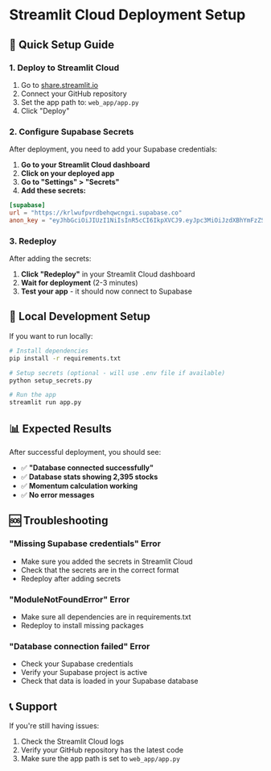 # Streamlit Cloud Deployment Setup

## 🚀 Quick Setup Guide

### 1. Deploy to Streamlit Cloud
1. Go to [share.streamlit.io](https://share.streamlit.io)
2. Connect your GitHub repository
3. Set the app path to: `web_app/app.py`
4. Click "Deploy"

### 2. Configure Supabase Secrets
After deployment, you need to add your Supabase credentials:

1. **Go to your Streamlit Cloud dashboard**
2. **Click on your deployed app**
3. **Go to "Settings" > "Secrets"**
4. **Add these secrets:**

```toml
[supabase]
url = "https://krlwufpvrdbehqwcngxi.supabase.co"
anon_key = "eyJhbGciOiJIUzI1NiIsInR5cCI6IkpXVCJ9.eyJpc3MiOiJzdXBhYmFzZSIsInJlZiI6ImtybHd1ZnB2cmRiZWhxd2NuZ3hpIiwicm9sZSI6ImFub24iLCJpYXQiOjE3NTcyODM0MTYsImV4cCI6MjA3Mjg1OTQxNn0.UQay88oKFRjwe3HjaCyW1CnyVOWwY2i7RU3Lx5uKx6o"
```

### 3. Redeploy
After adding the secrets:
1. **Click "Redeploy"** in your Streamlit Cloud dashboard
2. **Wait for deployment** (2-3 minutes)
3. **Test your app** - it should now connect to Supabase

## 🔧 Local Development Setup

If you want to run locally:

```bash
# Install dependencies
pip install -r requirements.txt

# Setup secrets (optional - will use .env file if available)
python setup_secrets.py

# Run the app
streamlit run app.py
```

## 📊 Expected Results

After successful deployment, you should see:
- ✅ **"Database connected successfully"**
- ✅ **Database stats showing 2,395 stocks**
- ✅ **Momentum calculation working**
- ✅ **No error messages**

## 🆘 Troubleshooting

### "Missing Supabase credentials" Error
- Make sure you added the secrets in Streamlit Cloud
- Check that the secrets are in the correct format
- Redeploy after adding secrets

### "ModuleNotFoundError" Error
- Make sure all dependencies are in requirements.txt
- Redeploy to install missing packages

### "Database connection failed" Error
- Check your Supabase credentials
- Verify your Supabase project is active
- Check that data is loaded in your Supabase database

## 📞 Support

If you're still having issues:
1. Check the Streamlit Cloud logs
2. Verify your GitHub repository has the latest code
3. Make sure the app path is set to `web_app/app.py`
